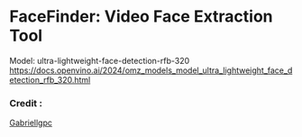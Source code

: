 # FaceFinder: Video Face Extraction Tool
Model: ultra-lightweight-face-detection-rfb-320
https://docs.openvino.ai/2024/omz_models_model_ultra_lightweight_face_detection_rfb_320.html
### Credit :
[Gabriellgpc](https://github.com/Gabriellgpc/ultra-lightweight-face-detection)
